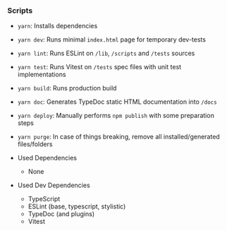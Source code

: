 ### Scripts

* `yarn`: Installs dependencies
* `yarn dev`: Runs minimal `index.html` page for temporary dev-tests
* `yarn lint`: Runs ESLint on `/lib`, `/scripts` and `/tests` sources
* `yarn test`: Runs Vitest on `/tests` spec files with unit test implementations
* `yarn build`: Runs production build
* `yarn doc`: Generates TypeDoc static HTML documentation into `/docs`
* `yarn deploy`: Manually performs `npm publish` with some preparation steps
* `yarn purge`: In case of things breaking, remove all installed/generated files/folders

* Used Dependencies
	* None

* Used Dev Dependencies
	* TypeScript
	* ESLint (base, typescript, stylistic)
	* TypeDoc (and plugins)
	* Vitest
